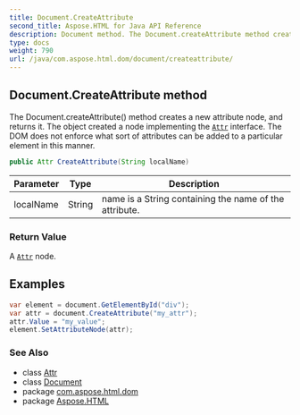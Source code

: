 ```yaml
---
title: Document.CreateAttribute
second_title: Aspose.HTML for Java API Reference
description: Document method. The Document.createAttribute method creates a new attribute node and returns it. The object created a node implementing the Attr interface. The DOM does not enforce what sort of attributes can be added to a particular element in this manner
type: docs
weight: 790
url: /java/com.aspose.html.dom/document/createattribute/
---
```

## Document.CreateAttribute method

The Document.createAttribute() method creates a new attribute node, and returns it. The object created a node implementing the [`Attr`](../../attr/) interface. The DOM does not enforce what sort of attributes can be added to a particular element in this manner.

```java
public Attr CreateAttribute(String localName)
```

| Parameter | Type | Description |
| --- | --- | --- |
| localName | String | name is a String containing the name of the attribute. |

### Return Value

A [`Attr`](../../attr/) node.

## Examples

```java
var element = document.GetElementById("div");
var attr = document.CreateAttribute("my_attr");
attr.Value = "my_value";
element.SetAttributeNode(attr);
```

### See Also

* class [Attr](../../attr/)
* class [Document](../)
* package [com.aspose.html.dom](../../../com.aspose.html.dom/)
* package [Aspose.HTML](../../../)

